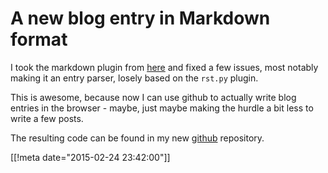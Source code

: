 # A new blog entry in Markdown format

I took the markdown plugin from [here](https://raw.githubusercontent.com/seanh/PyBlosxom-Python-Markdown-2-Plugin/master/markdown-plugin.py) and fixed a few issues, most notably making it an entry parser, losely based on the `rst.py`
plugin.

This is awesome, because now I can use github to actually write blog
entries in the browser - maybe, just maybe making the hurdle a bit less to
write a few posts.

The resulting code can be found in my new [github](http://todo...) repository.

[[!meta date="2015-02-24 23:42:00"]]
